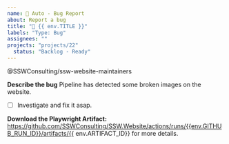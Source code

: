 ```yaml
---
name: 🐛 Auto - Bug Report
about: Report a bug
title: "🐛 {{ env.TITLE }}"
labels: "Type: Bug"
assignees: ""
projects: "projects/22"
  status: "Backlog - Ready"
---
```


@SSWConsulting/ssw-website-maintainers

**Describe the bug**
Pipeline has detected some broken images on the website.

- [ ] Investigate and fix it asap.

**Download the Playwright Artifact:**
https://github.com/SSWConsulting/SSW.Website/actions/runs/{{env.GITHUB_RUN_ID}}/artifacts/{{ env.ARTIFACT_ID}} for more details.
